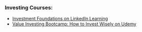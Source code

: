 ### Investing Courses:

- [Investment Foundations on LinkedIn Learning](https://www.linkedin.com/learning/investment-foundations)
- [Value Investing Bootcamp: How to Invest Wisely on Udemy](https://www.udemy.com/course/value-investing-bootcamp/)